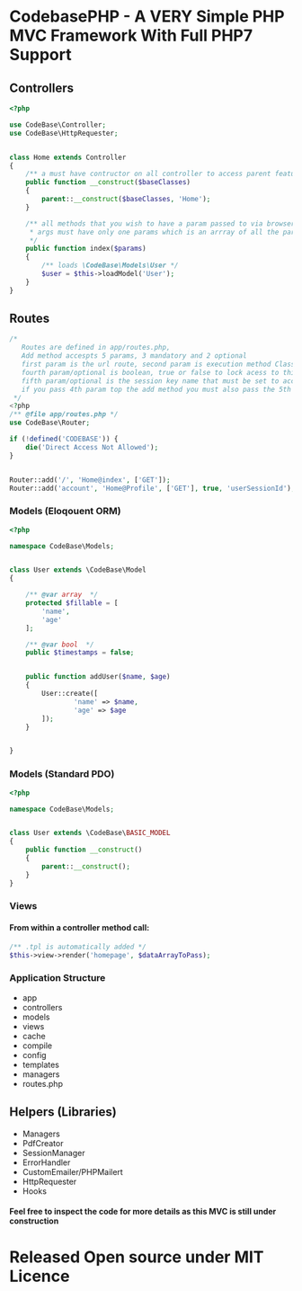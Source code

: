 # CodebasePHP - A VERY Simple PHP MVC Framework With Full PHP7 Support



## Controllers
```php
<?php

use CodeBase\Controller;
use CodeBase\HttpRequester;


class Home extends Controller 
{
	/** a must have contructor on all controller to access parent features */
	public function __construct($baseClasses) 
	{
		parent::__construct($baseClasses, 'Home');   
	}

	/** all methods that you wish to have a param passed to via browser url 
	 * args must have only one params which is an arrray of all the parameters
	 */
	public function index($params) 
	{
		/** loads \CodeBase\Models\User */
		$user = $this->loadModel('User');
	}
}

```


## Routes
```php
/*
   Routes are defined in app/routes.php, 
   Add method accespts 5 params, 3 mandatory and 2 optional
   first param is the url route, second param is execution method Class@MethodName, third param is the allowed request method
   fourth param/optional is boolean, true or false to lock acess to this route based on session set
   fifth param/optional is the session key name that must be set to access this route
   if you pass 4th param top the add method you must also pass the 5th param
 */
<?php
/** @file app/routes.php */
use CodeBase\Router;

if (!defined('CODEBASE')) {
	die('Direct Access Not Allowed');
}


Router::add('/', 'Home@index', ['GET']);
Router::add('account', 'Home@Profile', ['GET'], true, 'userSessionId');
```

### Models (Eloqouent ORM)
```php
<?php

namespace CodeBase\Models;


class User extends \CodeBase\Model 
{

	/** @var array  */
	protected $fillable = [
		'name',
		'age'
	];

	/** @var bool  */
	public $timestamps = false;


	public function addUser($name, $age) 
	{
		User::create([
				'name' => $name,
				'age' => $age
		]);	
	}


}

```
### Models (Standard PDO)
```php
<?php

namespace CodeBase\Models;


class User extends \CodeBase\BASIC_MODEL 
{
	public function __construct()
	{
		parent::__construct();
	}
}

```


### Views
#### From within a controller method call:
```php
/** .tpl is automatically added */
$this->view->render('homepage', $dataArrayToPass);
```

### Application Structure
* app
* controllers
* models
* views
* cache
* compile
* config
* templates
* managers
* routes.php



## Helpers (Libraries)
- Managers
- PdfCreator
- SessionManager
- ErrorHandler
- CustomEmailer/PHPMailert
- HttpRequester
- Hooks

#### Feel free to inspect the code for more details as this MVC is still under construction

# Released Open source under MIT Licence 



